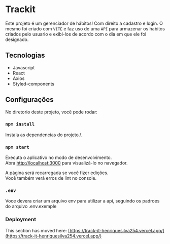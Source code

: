 # Trackit

Este projeto é um gerenciador de hábitos! Com direito a cadastro e login.
O mesmo foi criado com `VITE` e faz uso de uma `API` para armazenar os habitos criados pelo usuario e exibi-los de acordo com o dia em que ele foi designado.

## Tecnologias
- Javascript
- React
- Axios
- Styled-components

## Configurações 

No diretorio deste projeto, você pode rodar:

### `npm install`

Instala as dependencias do projeto.\

### `npm start`

Executa o aplicativo no modo de desenvolvimento.\
Abra [http://localhost:3000](http://localhost:3000) para visualizá-lo no navegador.

A página será recarregada se você fizer edições.\
Você também verá erros de lint no console.

### `.env`

Voce devera criar um arquivo env para utilizar a api, seguindo os padroes do arquivo .env.exemple

### Deployment

This section has moved here: [https://track-it-henriquesilva254.vercel.app/](https://track-it-henriquesilva254.vercel.app/)
